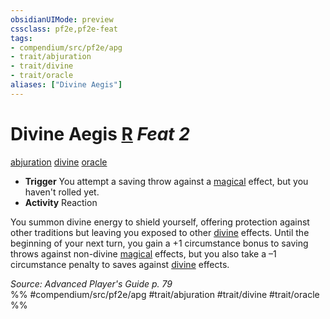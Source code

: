 ```yaml
---
obsidianUIMode: preview
cssclass: pf2e,pf2e-feat
tags:
- compendium/src/pf2e/apg
- trait/abjuration
- trait/divine
- trait/oracle
aliases: ["Divine Aegis"]
---
```

# Divine Aegis  [R](rules/core-rulebook/chapter-9-playing-the-game.md#Actions "Reaction") *Feat 2*  
[abjuration](rules/traits/abjuration.md)  [divine](rules/traits/divine.md)  [oracle](rules/traits/oracle-apg.md)  

- **Trigger** You attempt a saving throw against a [magical](rules/traits/magical.md) effect, but you haven't rolled yet.
- **Activity** Reaction

You summon divine energy to shield yourself, offering protection against other traditions but leaving you exposed to other [divine](rules/traits/divine.md) effects. Until the beginning of your next turn, you gain a +1 circumstance bonus to saving throws against non-divine [magical](rules/traits/magical.md) effects, but you also take a –1 circumstance penalty to saves against [divine](rules/traits/divine.md) effects.

*Source: Advanced Player's Guide p. 79*  
%% #compendium/src/pf2e/apg #trait/abjuration #trait/divine #trait/oracle %%